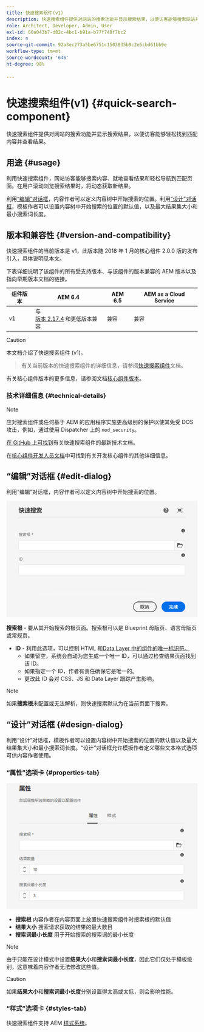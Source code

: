 ```yaml
---
title: 快速搜索组件(v1)
description: 快速搜索组件提供对网站的搜索功能并显示搜索结果，以便访客能够搜索网站并筛选结果。
role: Architect, Developer, Admin, User
exl-id: 60a043b7-d82c-4bc1-b91a-b77f748f7bc2
index: n
source-git-commit: 92a3ec273a5be6751c1503835b9c2e5cbd61bb9e
workflow-type: tm+mt
source-wordcount: '646'
ht-degree: 98%

---
```



# 快速搜索组件(v1) {#quick-search-component}

快速搜索组件提供对网站的搜索功能并显示搜索结果，以便访客能够轻松找到匹配内容并查看结果。

## 用途 {#usage}

利用快速搜索组件，网站访客能够搜索内容、就地查看结果和轻松导航到匹配页面。在用户滚动浏览搜索结果时，将动态获取新结果。

利用[“编辑”对话框](#edit-dialog)，内容作者可以定义内容树中开始搜索的位置。利用[“设计”对话框](#design-dialog)，模板作者可以设置内容树中开始搜索的位置的默认值，以及最大结果集大小和最小搜索词长度。

## 版本和兼容性 {#version-and-compatibility}

快速搜索组件的当前版本是 v1，此版本随 2018 年 1 月的核心组件 2.0.0 版的发布引入，具体说明见本文。

下表详细说明了该组件的所有受支持版本、与该组件的版本兼容的 AEM 版本以及指向早期版本文档的链接。

| 组件版本 | AEM 6.4 | AEM 6.5 | AEM as a Cloud Service |
|--- |--- |--- |---|
| v1 | 与<br>[版本 2.17.4](/help/versions.md) 和更低版本兼容 | 兼容 | 兼容 |

>[!CAUTION]
>
>本文档介绍了快速搜索组件 (v1)。
>>有关当前版本的快速搜索组件的详细信息，请参阅[快速搜索组件](/help/components/quick-search.md)文档。

有关核心组件版本的更多信息，请参阅文档[核心组件版本](/help/versions.md)。

### 技术详细信息 {#technical-details}

>[!NOTE]
>
>应对搜索组件或任何基于 AEM 的应用程序实施更高级别的保护以使其免受 DOS 攻击，例如，通过使用 Dispatcher 上的 `mod_security`。

[在 GitHub 上可找到](https://adobe.com/go/aem_cmp_tech_search_v1_cn)有关快速搜索组件的最新技术文档。

在[核心组件开发人员文档](/help/developing/overview.md)中可找到有关开发核心组件的其他详细信息。

## “编辑”对话框 {#edit-dialog}

利用“编辑”对话框，内容作者可以定义内容树中开始搜索的位置。

![快速搜索组件的“编辑”对话框](/help/assets/quick-search-edit.png)

**搜索根** - 要从其开始搜索的根页面。搜索根可以是 Blueprint 母版页、语言母版页或常规页。
* **ID** - 利用此选项，可以控制 HTML 和[Data Layer 中的组件的唯一标识符。](/help/developing/data-layer/overview.md)
   * 如果留空，系统会自动为您生成一个唯一 ID，可以通过检查结果页面找到该 ID。
   * 如果指定一个 ID，作者有责任确保它是唯一的。
   * 更改此 ID 会对 CSS、JS 和 Data Layer 跟踪产生影响。

>[!NOTE]
>
>如果&#x200B;**搜索根**&#x200B;未配置或无法解析，则快速搜索默认为在当前页面下搜索。

## “设计”对话框 {#design-dialog}

利用“设计”对话框，模板作者可以设置内容树中开始搜索的位置的默认值以及最大结果集大小和最小搜索词长度。“设计”对话框允许模板作者定义哪些文本格式选项可供内容作者使用。

### “属性”选项卡 {#properties-tab}

![快速搜索组件的“设计”对话框](/help/assets/quick-search-design.png)

* **搜索根**
内容作者在内容页面上放置快速搜索组件时搜索根的默认值
* **结果大小**
搜索请求获取的结果的最大数目
* **搜索词最小长度**
用于开始搜索的搜索词的最小长度

>[!NOTE]
>
>由于只能在设计模式中设置&#x200B;**结果大小**&#x200B;和&#x200B;**搜索词最小长度**，因此它们仅处于模板级别，这意味着内容作者无法修改这些值。

>[!CAUTION]
>
>如果&#x200B;**结果大小**&#x200B;和&#x200B;**搜索词最小长度**&#x200B;分别设置得太高或太低，则会影响性能。

### “样式”选项卡 {#styles-tab}

快速搜索组件支持 AEM [样式系统](/help/get-started/authoring.md#component-styling)。
